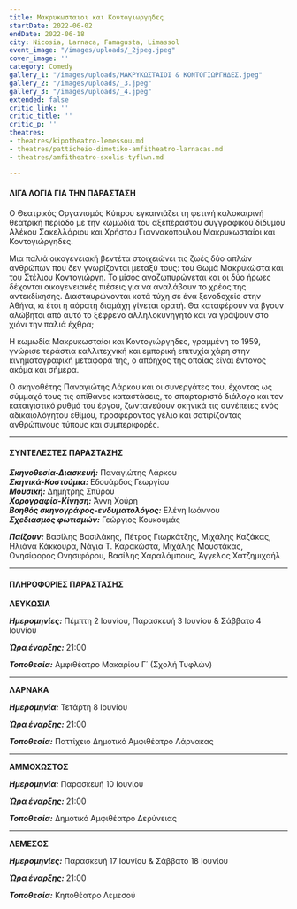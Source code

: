 ```yaml
---
title: Μακρυκωσταιοι και Κοντογιωργηδες
startDate: 2022-06-02
endDate: 2022-06-18
city: Nicosia, Larnaca, Famagusta, Limassol
event_image: "/images/uploads/_2jpeg.jpeg"
cover_image: ''
category: Comedy
gallery_1: "/images/uploads/ΜΑΚΡΥΚΩΣΤΑΙΟΙ & ΚΟΝΤΟΓΙΩΡΓΗΔΕΣ.jpeg"
gallery_2: "/images/uploads/_3.jpeg"
gallery_3: "/images/uploads/_4.jpeg"
extended: false
critic_link: ''
critic_title: ''
critic_p: ''
theatres:
- theatres/kipotheatro-lemessou.md
- theatres/patticheio-dimotiko-amfitheatro-larnacas.md
- theatres/amfitheatro-sxolis-tyflwn.md

---
```

#### ΛΙΓΑ ΛΟΓΙΑ ΓΙΑ ΤΗΝ ΠΑΡΑΣΤΑΣΗ

Ο Θεατρικός Οργανισμός Κύπρου εγκαινιάζει τη φετινή καλοκαιρινή θεατρική περίοδο με την κωμωδία του αξεπέραστου συγγραφικού δίδυμου Αλέκου Σακελλάριου και Χρήστου Γιαννακόπουλου Μακρυκωσταίοι και Κοντογιώργηδες. 

Μια παλιά οικογενειακή βεντέτα στοιχειώνει τις ζωές δύο απλών ανθρώπων που δεν γνωρίζονται μεταξύ τους: του Θωμά Μακρυκώστα και του Στέλιου Κοντογιώργη. Το μίσος αναζωπυρώνεται και οι δύο ήρωες δέχονται οικογενειακές πιέσεις για να αναλάβουν το χρέος της αντεκδίκησης. Διασταυρώνονται κατά τύχη σε ένα ξενοδοχείο στην Αθήνα, κι έτσι η αόρατη διαμάχη γίνεται ορατή. Θα καταφέρουν να βγουν αλώβητοι από αυτό το ξέφρενο αλληλοκυνηγητό και να γράψουν στο χιόνι την παλιά έχθρα;

Η κωμωδία Μακρυκωσταίοι και Κοντογιώργηδες, γραμμένη το 1959, γνώρισε τεράστια καλλιτεχνική και εμπορική επιτυχία χάρη στην κινηματογραφική μεταφορά της, ο απόηχος της οποίας είναι έντονος ακόμα και σήμερα.

Ο σκηνοθέτης Παναγιώτης Λάρκου και οι συνεργάτες του, έχοντας ως σύμμαχό τους τις απίθανες καταστάσεις, το σπαρταριστό διάλογο και τον καταιγιστικό ρυθμό του έργου, ζωντανεύουν σκηνικά τις συνέπειες ενός αδικαιολόγητου εθίμου, προσφέροντας γέλιο και σατιρίζοντας ανθρώπινους τύπους και συμπεριφορές.

***

#### ΣΥΝΤΕΛΕΣΤΕΣ ΠΑΡΑΣΤΑΣΗΣ

**_Σκηνοθεσία-Διασκευή:_** Παναγιώτης Λάρκου  
**_Σκηνικά-Κοστούμια:_** Εδουάρδος Γεωργίου  
**_Μουσική:_** Δημήτρης Σπύρου  
​**_Χορογραφία-Κίνηση:_** Άννη Χούρη  
**_Βοηθός σκηνογράφος-ενδυματολόγος:_** Ελένη Ιωάννου  
**_Σχεδιασμός φωτισμών:_** Γεώργιος Κουκουμάς

**_Παίζουν:_** Βασίλης Βασιλάκης, Πέτρος Γιωρκάτζης, Μιχάλης Καζάκας, Ηλιάνα Κάκκουρα, Νάγια Τ. Καρακώστα, Μιχάλης Μουστάκας, Ονησίφορος Ονησιφόρου, Βασίλης Χαραλάμπους, Άγγελος Χατζημιχαήλ

***

#### ΠΛΗΡΟΦΟΡΙΕΣ ΠΑΡΑΣΤΑΣΗΣ

**ΛΕΥΚΩΣΙΑ**

**_Ημερομηνίες:_** Πέμπτη 2 Ιουνίου, Παρασκευή 3 Ιουνίου & Σάββατο 4 Ιουνίου

**_Ώρα έναρξης:_** 21:00

**_Τοποθεσία:_** Αμφιθέατρο Μακαρίου Γ΄ (Σχολή Τυφλών)

***

**ΛΑΡΝΑΚΑ**

**_Ημερομηνία:_** Τετάρτη 8 Ιουνίου

**_Ώρα έναρξης:_** 21:00

**_Τοποθεσία:_** Παττίχειο Δημοτικό Αμφιθέατρο Λάρνακας

***

**ΑΜΜΟΧΩΣΤΟΣ**

**_Ημερομηνία:_** Παρασκευή 10 Ιουνίου

**_Ώρα έναρξης:_** 21:00

**_Τοποθεσία:_** Δημοτικό Αμφιθέατρο Δερύνειας

***

**ΛΕΜΕΣΟΣ**

**_Ημερομηνίες:_** Παρασκευή 17 Ιουνίου & Σάββατο 18 Ιουνίου

**_Ώρα έναρξης:_** 21:00

**_Τοποθεσία:_** Κηποθέατρο Λεμεσού